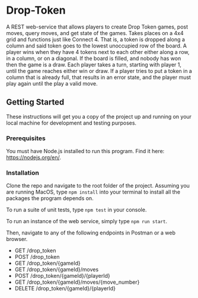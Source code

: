# Drop-Token

A REST web-service that allows players to create Drop Token games, post moves, query moves, and get state of the games. Takes places on a 4x4 grid and functions just like Connect 4. That is, a token is dropped along a column and said token goes to the lowest unoccupied row of the board. A player wins when they have 4 tokens next to each other either along a row, in a column, or on a diagonal. If the board is filled, and nobody has won then the game is a draw. Each player takes a turn, starting with player 1, until the game reaches either win or draw. If a player tries to put a token in a column that is already full, that results in an error state, and the player must play again until the play a valid move.

## Getting Started

These instructions will get you a copy of the project up and running on your local machine for development and testing purposes.

### Prerequisites

You must have Node.js installed to run this program. Find it here: https://nodejs.org/en/.

### Installation

Clone the repo and navigate to the root folder of the project. Assuming you are running MacOS, type `npm install` into your terminal to install all the packages the program depends on.

To run a suite of unit tests, type `npm test` in your console.

To run an instance of the web service, simply type `npm run start`.

Then, navigate to any of the following endpoints in Postman or a web browser.

- GET /drop_token
- POST /drop_token
- GET /drop_token/{gameId}
- GET /drop_token/{gameId}/moves
- POST /drop_token/{gameId}/{playerId}
- GET /drop_token/{gameId}/moves/{move_number}
- DELETE /drop_token/{gameId}/{playerId}
